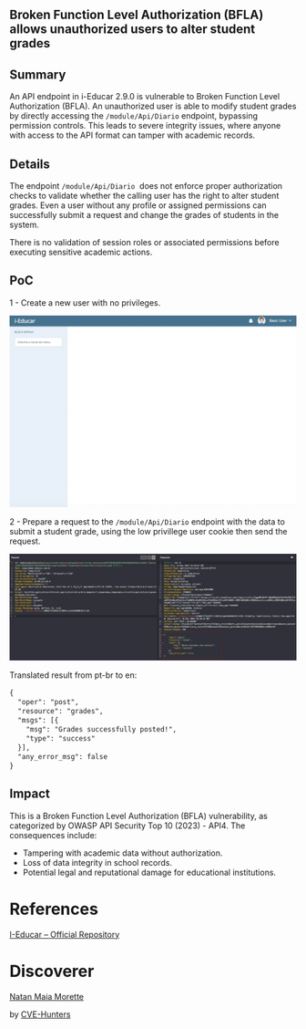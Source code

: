 ## Broken Function Level Authorization (BFLA) allows unauthorized users to alter student grades

## **Summary**

An API endpoint in i-Educar 2.9.0 is vulnerable to Broken Function Level Authorization (BFLA). An unauthorized user is able to modify student grades by directly accessing the `/module/Api/Diario` endpoint, bypassing permission controls. This leads to severe integrity issues, where anyone with access to the API format can tamper with academic records.

## **Details**

The endpoint `/module/Api/Diario`  does not enforce proper authorization checks to validate whether the calling user has the right to alter student grades. Even a user without any profile or assigned permissions can successfully submit a request and change the grades of students in the system.

There is no validation of session roles or associated permissions before executing sensitive academic actions.


## **PoC**

1 - Create a new user with no privileges.

![BFLA](/images/bfla001.png)

2 - Prepare a request to the `/module/Api/Diario` endpoint with the data to submit a student grade, using the low privillege user cookie then send the request.

![BFLA](/images/bfla002.png)

Translated result from pt-br to en:

````
{
  "oper": "post",
  "resource": "grades",
  "msgs": [{
    "msg": "Grades successfully posted!",
    "type": "success"
  }],
  "any_error_msg": false
}
````

## **Impact**

This is a Broken Function Level Authorization (BFLA) vulnerability, as categorized by OWASP API Security Top 10 (2023) - API4. The consequences include:

- Tampering with academic data without authorization.
- Loss of data integrity in school records.
- Potential legal and reputational damage for educational institutions.

# References

[I-Educar – Official Repository](https://github.com/portabilis/i-educar)

# Discoverer

[Natan Maia Morette](https://nmmorette.github.io) 

by [CVE-Hunters](https://github.com/Sec-Dojo-Cyber-House/cve-hunters)


